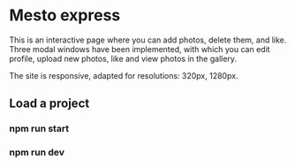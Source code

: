 # Mesto express

This is an interactive page where you can add photos, delete them, and like. Three modal windows have been implemented, with which you can edit profile, upload new photos, like and view photos in the gallery.

The site is responsive, adapted for resolutions: 320px, 1280px.

## Load a project
### npm run start
### npm run dev
